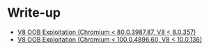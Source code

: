 # Write-up

- [V8 OOB Exploitation (Chromium < 80.0.3987.87, V8 < 8.0.357)](./V8%20OOB%20Exploitation%20(Chromium%20prior%20to%2080.0.3987.87,%20V8%20prior%20to%208.0.357))
- [V8 OOB Exploitation (Chromium < 100.0.4896.60, V8 < 10.0.136)](./V8%20OOB%20Exploitation%20(Chromium%20prior%20to%20100.0.4896.60,%20V8%20prior%20to%2010.0.136))
